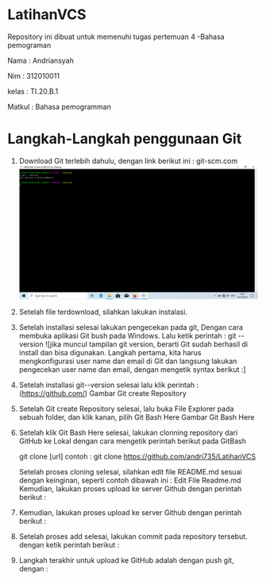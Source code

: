 # LatihanVCS

Repository ini dibuat untuk memenuhi tugas pertemuan 4 -Bahasa pemograman

Nama : Andriansyah

Nim : 312010011

kelas : TI.20.B.1

Matkul : Bahasa pemogramman

# Langkah-Langkah penggunaan Git


1. Download Git terlebih dahulu, dengan link berikut ini : git-scm.com
![screenshot 10](picture/Screenshot(10).png)
2. Setelah file terdownload, silahkan lakukan instalasi.
3. Setelah installasi selesai lakukan pengecekan pada git, Dengan cara membuka aplikasi Git bush pada Windows. Lalu ketik perintah : git --version
 ![jika muncul tampilan git version, berarti Git sudah berhasil di install dan bisa digunakan. Langkah pertama, kita harus mengkonfigurasi user name dan     email di Git dan     langsung lakukan pengecekan user name dan email, dengan mengetik syntax berikut :]
4. Setelah installasi git--version selesai lalu klik perintah :(https://github.com/) Gambar Git create Repository
5. Setelah Git create Repository selesai, lalu buka File Explorer pada sebuah folder, dan klik kanan, pilih Git Bash Here Gambar Git Bash Here
6. Setelah klik Git Bash Here selesai, lakukan clonning repository dari GitHub ke Lokal dengan cara mengetik perintah berikut pada GitBash

    git clone [url] contoh : git clone https://github.com/andri735/LatihanVCS

    Setelah proses cloning selesai, silahkan edit file README.md sesuai dengan keinginan, seperti contoh dibawah ini : Edit File Readme.md
    Kemudian, lakukan proses upload ke server Github dengan perintah berikut :
7. Kemudian, lakukan proses upload ke server Github dengan perintah berikut :
8. Setelah proses add selesai, lakukan commit pada repository tersebut. dengan ketik perintah berikut :
9. Langkah terakhir untuk upload ke GitHub adalah dengan push git, dengan :
